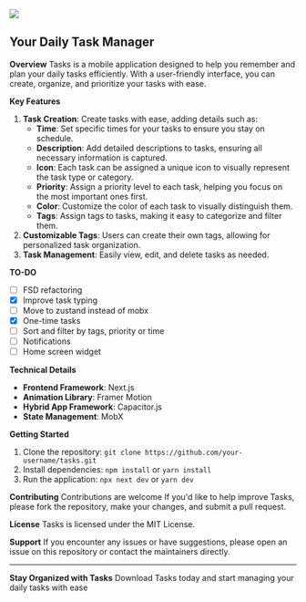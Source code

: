![](https://i.imgur.com/r2MiqhD.png)

## Your Daily Task Manager

**Overview**
Tasks is a mobile application designed to help you remember and plan your daily tasks efficiently. With a user-friendly interface, you can create, organize, and prioritize your tasks with ease.

**Key Features**

1.  **Task Creation**: Create tasks with ease, adding details such as:
    - **Time**: Set specific times for your tasks to ensure you stay on schedule.
    - **Description**: Add detailed descriptions to tasks, ensuring all necessary information is captured.
    - **Icon**: Each task can be assigned a unique icon to visually represent the task type or category.
    - **Priority**: Assign a priority level to each task, helping you focus on the most important ones first.
    - **Color**: Customize the color of each task to visually distinguish them.
    - **Tags**: Assign tags to tasks, making it easy to categorize and filter them.
2.  **Customizable Tags**: Users can create their own tags, allowing for personalized task organization.
3.  **Task Management**: Easily view, edit, and delete tasks as needed.

**TO-DO**

- [ ] FSD refactoring
- [X] Improve task typing
- [ ] Move to zustand instead of mobx
- [X] One-time tasks
- [ ] Sort and filter by tags, priority or time
- [ ] Notifications
- [ ] Home screen widget

**Technical Details**

- **Frontend Framework**: Next.js
- **Animation Library**: Framer Motion
- **Hybrid App Framework**: Capacitor.js
- **State Management**: MobX

**Getting Started**

1.  Clone the repository: `git clone https://github.com/your-username/tasks.git`
2.  Install dependencies: `npm install` or `yarn install`
3.  Run the application: `npx next dev` or `yarn dev`

**Contributing**
Contributions are welcome If you'd like to help improve Tasks, please fork the repository, make your changes, and submit a pull request.

**License**
Tasks is licensed under the MIT License.

**Support**
If you encounter any issues or have suggestions, please open an issue on this repository or contact the maintainers directly.

---

**Stay Organized with Tasks**
Download Tasks today and start managing your daily tasks with ease
